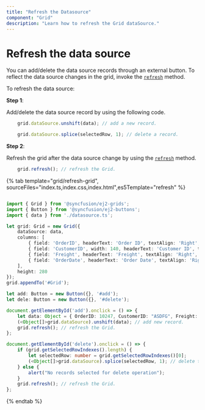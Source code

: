 ```yaml
---
title: "Refresh the Datasource"
component: "Grid"
description: "Learn how to refresh the Grid dataSource."
---
```


# Refresh the data source

You can add/delete the data source records through an external button. To reflect the data source changes in the grid, invoke the [`refresh`](../../api/grid/#refresh) method.

To refresh the data source:

**Step 1**:

Add/delete the data source record by using the following code.

```typescript
    grid.dataSource.unshift(data); // add a new record.

    grid.dataSource.splice(selectedRow, 1); // delete a record.

```

**Step 2**:

Refresh the grid after the data source change by using the [`refresh`](../../api/grid/#refresh) method.

```typescript
    grid.refresh(); // refresh the Grid.

```

{% tab template="grid/refresh-grid", sourceFiles="index.ts,index.css,index.html",es5Template="refresh" %}

```typescript

import { Grid } from '@syncfusion/ej2-grids';
import { Button } from '@syncfusion/ej2-buttons';
import { data } from './datasource.ts';

let grid: Grid = new Grid({
    dataSource: data,
    columns: [
        { field: 'OrderID', headerText: 'Order ID', textAlign: 'Right', width: 120, type: 'number' },
        { field: 'CustomerID', width: 140, headerText: 'Customer ID', type: 'string' },
        { field: 'Freight', headerText: 'Freight', textAlign: 'Right', width: 120, format: 'C2' },
        { field: 'OrderDate', headerText: 'Order Date', textAlign: 'Right', width: 140, format: 'yMd' }
    ],
    height: 280
});
grid.appendTo('#Grid');

let add: Button = new Button({}, '#add');
let dele: Button = new Button({}, '#delete');

document.getElementById('add').onclick = () => {
    let data: Object = { OrderID: 10247, CustomerID: "ASDFG", Freight: 40.4, OrderDate: new Date(8367642e5) };
    (<Object[]>grid.dataSource).unshift(data); // add new record.
    grid.refresh(); // refresh the Grid.
};

document.getElementById('delete').onclick = () => {
    if (grid.getSelectedRowIndexes().length) {
        let selectedRow: number = grid.getSelectedRowIndexes()[0];
        (<Object[]>grid.dataSource).splice(selectedRow, 1); // delete the selected record.
    } else {
        alert("No records selected for delete operation");
    }
    grid.refresh(); // refresh the Grid.
};

```

{% endtab %}
